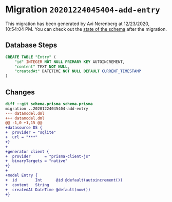 # Migration `20201224045404-add-entry`

This migration has been generated by Avi Nerenberg at 12/23/2020, 10:54:04 PM.
You can check out the [state of the schema](./schema.prisma) after the migration.

## Database Steps

```sql
CREATE TABLE "Entry" (
    "id" INTEGER NOT NULL PRIMARY KEY AUTOINCREMENT,
    "content" TEXT NOT NULL,
    "createdAt" DATETIME NOT NULL DEFAULT CURRENT_TIMESTAMP
)
```

## Changes

```diff
diff --git schema.prisma schema.prisma
migration ..20201224045404-add-entry
--- datamodel.dml
+++ datamodel.dml
@@ -1,0 +1,15 @@
+datasource DS {
+  provider = "sqlite"
+  url = "***"
+}
+
+generator client {
+  provider      = "prisma-client-js"
+  binaryTargets = "native"
+}
+
+model Entry {
+  id        Int      @id @default(autoincrement())
+  content   String
+  createdAt DateTime @default(now())
+}
```
